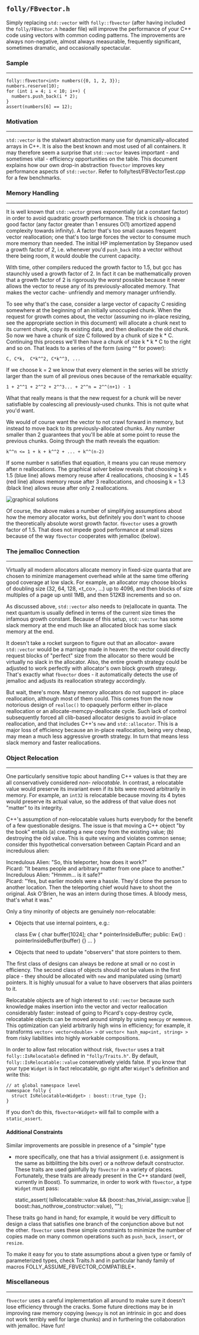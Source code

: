 `folly/FBvector.h`
------------------

Simply replacing `std::vector` with `folly::fbvector` (after
having included the `folly/FBVector.h` header file) will
improve the performance of your C++ code using vectors with
common coding patterns. The improvements are always non-negative,
almost always measurable, frequently significant, sometimes
dramatic, and occasionally spectacular.

### Sample
***

    folly::fbvector<int> numbers({0, 1, 2, 3});
    numbers.reserve(10);
    for (int i = 4; i < 10; i++) {
      numbers.push_back(i * 2);
    }
    assert(numbers[6] == 12);

### Motivation
***

`std::vector` is the stalwart abstraction many use for
dynamically-allocated arrays in C++. It is also the best known
and most used of all containers. It may therefore seem a
surprise that `std::vector` leaves important - and sometimes
vital - efficiency opportunities on the table. This document
explains how our own drop-in abstraction `fbvector` improves key
performance aspects of `std::vector`. Refer to
folly/test/FBVectorTest.cpp for a few benchmarks.

### Memory Handling
***

It is well known that `std::vector` grows exponentially (at a
constant factor) in order to avoid quadratic growth performance.
The trick is choosing a good factor (any factor greater than 1
ensures O(1) amortized append complexity towards infinity). A
factor that's too small causes frequent vector reallocation; one
that's too large forces the vector to consume much more memory
than needed. The initial HP implementation by Stepanov used a
growth factor of 2, i.e. whenever you'd `push_back` into a vector
without there being room, it would double the current capacity.

With time, other compilers reduced the growth factor to 1.5, but
gcc has staunchly used a growth factor of 2. In fact it can be
mathematically proven that a growth factor of 2 is rigorously the
<i>worst</i> possible because it never allows the vector to reuse
any of its previously-allocated memory. That makes the vector cache-
unfriendly and memory manager unfriendly.

To see why that's the case, consider a large vector of capacity C
residing somewhere at the beginning of an initially unoccupied
chunk. When the request for growth comes about, the vector
(assuming no in-place resizing, see the appropriate section in
this document) will allocate a chunk next to its current chunk,
copy its existing data, and then deallocate the old chunk. So now
we have a chunk of size C followed by a chunk of size k * C.
Continuing this process we'll then have a chunk of size k * k * C
to the right and so on. That leads to a series of the form (using
^^ for power):

    C, C*k,  C*k^^2, C*k^^3, ...

If we choose k = 2 we know that every element in the series will
be strictly larger than the sum of all previous ones because of
the remarkable equality:

    1 + 2^^1 + 2^^2 + 2^^3... + 2^^n = 2^^(n+1) - 1

What that really means is that the new request for a chunk will
be never satisfiable by coalescing all previously-used chunks.
This is not quite what you'd want.

We would of course want the vector to not crawl forward in
memory, but instead to move back to its previously-allocated
chunks. Any number smaller than 2 guarantees that you'll be able
at some point to reuse the previous chunks. Going through the
math reveals the equation:

    k^^n <= 1 + k + k^^2 + ... + k^^(n-2)

If some number n satisfies that equation, it means you can reuse
memory after n reallocations. The graphical solver below reveals
that choosing k = 1.5 (blue line) allows memory reuse after 4
reallocations, choosing k = 1.45 (red line) allows memory reuse
after 3 reallocations, and choosing k = 1.3 (black line) allows
reuse after only 2 reallocations.

![graphical solutions](./Fbvector--graphical_solutions.png)

Of course, the above makes a number of simplifying assumptions
about how the memory allocator works, but definitely you don't
want to choose the theoretically absolute worst growth factor.
`fbvector` uses a growth factor of 1.5. That does not impede good
performance at small sizes because of the way `fbvector`
cooperates with jemalloc (below).

### The jemalloc Connection
***

Virtually all modern allocators allocate memory in fixed-size
quanta that are chosen to minimize management overhead while at
the same time offering good coverage at low slack. For example, an
allocator may choose blocks of doubling size (32, 64, 128,
<t_co>, ...) up to 4096, and then blocks of size multiples of a
page up until 1MB, and then 512KB increments and so on.

As discussed above, `std::vector` also needs to (re)allocate in
quanta. The next quantum is usually defined in terms of the
current size times the infamous growth constant. Because of this
setup, `std::vector` has some slack memory at the end much like
an allocated block has some slack memory at the end.

It doesn't take a rocket surgeon to figure out that an allocator-
aware `std::vector` would be a marriage made in heaven: the
vector could directly request blocks of "perfect" size from the
allocator so there would be virtually no slack in the allocator.
Also, the entire growth strategy could be adjusted to work
perfectly with allocator's own block growth strategy. That's
exactly what `fbvector` does - it automatically detects the use
of jemalloc and adjusts its reallocation strategy accordingly.

But wait, there's more. Many memory allocators do not support in-
place reallocation, although most of them could. This comes from
the now notorious design of `realloc()` to opaquely perform
either in-place reallocation or an allocate-memcpy-deallocate
cycle. Such lack of control subsequently forced all clib-based
allocator designs to avoid in-place reallocation, and that
includes C++'s `new` and `std::allocator`. This is a major loss of
efficiency because an in-place reallocation, being very cheap,
may mean a much less aggressive growth strategy. In turn that
means less slack memory and faster reallocations.

### Object Relocation
***

One particularly sensitive topic about handling C++ values is
that they are all conservatively considered <i>non-
relocatable</i>. In contrast, a relocatable value would preserve
its invariant even if its bits were moved arbitrarily in memory.
For example, an `int32` is relocatable because moving its 4 bytes
would preserve its actual value, so the address of that value
does not "matter" to its integrity.

C++'s assumption of non-relocatable values hurts everybody for
the benefit of a few questionable designs. The issue is that
moving a C++ object "by the book" entails (a) creating a new copy
from the existing value; (b) destroying the old value. This is
quite vexing and violates common sense; consider this
hypothetical conversation between Captain Picard and an
incredulous alien:

Incredulous Alien: "So, this teleporter, how does it work?"<br>
Picard: "It beams people and arbitrary matter from one place to
another."<br> Incredulous Alien: "Hmmm... is it safe?"<br>
Picard: "Yes, but earlier models were a hassle. They'd clone the
person to another location. Then the teleporting chief would have
to shoot the original. Ask O'Brien, he was an intern during those
times. A bloody mess, that's what it was."

Only a tiny minority of objects are genuinely non-relocatable:

* Objects that use internal pointers, e.g.:

    class Ew {
      char buffer[1024];
      char * pointerInsideBuffer;
    public:
      Ew() : pointerInsideBuffer(buffer) {}
      ...
    }

* Objects that need to update "observers" that store pointers to them.

The first class of designs can always be redone at small or no
cost in efficiency. The second class of objects should not be
values in the first place - they should be allocated with `new`
and manipulated using (smart) pointers. It is highly unusual for
a value to have observers that alias pointers to it.

Relocatable objects are of high interest to `std::vector` because
such knowledge makes insertion into the vector and vector
reallocation considerably faster: instead of going to Picard's
copy-destroy cycle, relocatable objects can be moved around
simply by using `memcpy` or `memmove`. This optimization can
yield arbitrarily high wins in efficiency; for example, it
transforms `vector< vector<double> >` or `vector< hash_map<int,
string> >` from risky liabilities into highly workable
compositions.

In order to allow fast relocation without risk, `fbvector` uses a
trait `folly::IsRelocatable` defined in `"folly/Traits.h"`. By default,
`folly::IsRelocatable::value` conservatively yields false. If
you know that your type `Widget` is in fact relocatable, go right
after `Widget`'s definition and write this:

    // at global namespace level
    namespace folly {
      struct IsRelocatable<Widget> : boost::true_type {};
    }

If you don't do this, `fbvector<Widget>` will fail to compile
with a `static_assert`.

#### Additional Constraints

Similar improvements are possible in presence of a "simple" type
- more specifically, one that has a trivial assignment (i.e.
assignment is the same as bitblitting the bits over) or a nothrow
default constructor. These traits are used gainfully by
`fbvector` in a variety of places. Fortunately, these traits are
already present in the C++ standard (well, currently in Boost).
To summarize, in order to work with `fbvector`, a type `Widget`
must pass:

    static_assert(
      IsRelocatable<Widget>::value &&
      (boost::has_trivial_assign<T>::value ||
       boost::has_nothrow_constructor<T>::value),
      "");

These traits go hand in hand; for example, it would be very
difficult to design a class that satisfies one branch of the
conjunction above but not the other. `fbvector` uses these simple
constraints to minimize the number of copies made on many common
operations such as `push_back`, `insert`, or `resize`.

To make it easy for you to state assumptions about a given type
or family of parameterized types, check Traits.h and in
particular handy family of macros FOLLY_ASSUME_FBVECTOR_COMPATIBLE*.

### Miscellaneous
***

`fbvector` uses a careful implementation all around to make
sure it doesn't lose efficiency through the cracks. Some future
directions may be in improving raw memory copying (`memcpy` is
not an intrinsic in gcc and does not work terribly well for
large chunks) and in furthering the collaboration with
jemalloc. Have fun!

